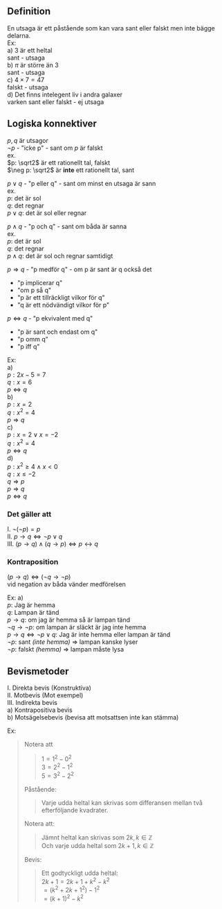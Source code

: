 ## Definition

En utsaga är ett påstående som kan vara sant eller falskt men inte bägge delarna.  
Ex:  
	a) 3 är ett heltal  
			sant - utsaga  
	b) $\pi$ är större än 3  
			sant - utsaga  
	c) $4 \times 7 = 47$  
			falskt - utsaga  
	d) Det finns intelegent liv i andra galaxer  
			varken sant eller falskt - ej utsaga  

## Logiska konnektiver

$p,q$ är utsagor  
$\neg p$ - "icke p" - sant om $p$ är falskt  
ex.  
	$p: \sqrt2$ är ett rationellt tal, falskt  
	$\neg p: \sqrt2$ är **inte** ett rationellt tal, sant  

$p \vee q$ - "p eller q" - sant om minst en utsaga är sann  
ex.  
	$p:$ det är sol  
	$q:$ det regnar  
	$p \vee q:$ det är sol eller regnar  

$p \wedge q$ - "p och q" - sant om båda är sanna  
ex.  
	$p:$ det är sol  
	$q:$ det regnar  
	$p \wedge q:$ det är sol och regnar samtidigt  

$p \Rightarrow q$ - "p medför q" - om p är sant är q också det  
- "p implicerar q"  
- "om p så q"  
- "p är ett tillräckligt vilkor för q"  
- "q är ett nödvändigt vilkor för p"

$p \Leftrightarrow q$ - "p ekvivalent med q"  
- "p är sant och endast om q"
- "p omm q"
- "p iff q"

Ex:  
	a)  
		$p: 2x-5=7$  
		$q: x=6$  
		$p \Leftrightarrow q$  	
	b)  
		$p: x=2$  
		$q: x^2=4$  
		$p \Rightarrow q$  
	c)  
		$p: x=2 \vee x=-2$    
		$q: x^2=4$  
		$p \Leftrightarrow q$  
	d)  
		$p: x^{2}\ge4 \wedge x<0$  
		$q: x\le-2$  
		$q \Rightarrow p$  
		$p \Rightarrow q$  
		$p \Leftrightarrow q$  

### Det gäller att

I. $\neg (\neg p) = p$  
II. $p \rightarrow q \Leftrightarrow \neg p \vee q$  
III. $(p \rightarrow q) \wedge (q \rightarrow p) \Leftrightarrow p \leftrightarrow q$  

### Kontraposition

$(p \rightarrow q) \Leftrightarrow (\neg q \rightarrow \neg p)$  
vid negation av båda vänder medförelsen  

Ex:
	a)  
		$p:$ Jag är hemma  
		$q:$ Lampan är tänd  
		$p \rightarrow q:$ om jag är hemma så är lampan tänd  
		$\neg q \rightarrow \neg p:$ om lampan är släckt är jag inte hemma  
		$p\rightarrow q \Leftrightarrow \neg p \vee q:$ Jag är inte hemma eller lampan är tänd  
		$\neg p:$ sant _(inte hemma)_ $\Rightarrow$ lampan kanske lyser  
		$\neg p:$ falskt _(hemma)_ $\Rightarrow$ lampan måste lysa  

## Bevismetoder

I. Direkta bevis (Konstruktiva)  
II. Motbevis (Mot exempel)  
III. Indirekta bevis  
	a) Kontrapositiva bevis  
	b) Motsägelsebevis (bevisa att motsattsen inte kan stämma)  

Ex:
> Notera att  
> >$1=1^2-0^2$  
> >$3=2^2-1^2$  
> >$5=3^2-2^2$  
>
> Påstående:  
> > Varje udda heltal kan skrivas som differansen mellan två efterföljande kvadrater.  
> 
> Notera att:  
> > Jämnt heltal kan skrivas som $2k, k \in \mathbb{Z}$  
> > Och varje udda heltal som $2k+1, k \in \mathbb{Z}$  
>
> Bevis:  
> > Ett godtyckligt udda heltal:  
> > $2k+1=2k+1+k^2-k^2$  
> > $=(k^2+2k+1^2)-1^2$  
> > $=(k+1)^2-k^2$  